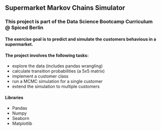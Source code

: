 ## Supermarket Markov Chains Simulator

### This project is part of the Data Science Bootcamp Curriculum @ Spiced Berlin

#### The exercise goal is to predict and simulate the customers behavious in a supermarket.


#### The project involves the following tasks:
- explore the data (includes pandas wrangling)
- calculate transition probabilities (a 5x5 matrix)
- implement a customer class
- run a MCMC simulation for a single customer
- extend the simulation to multiple customers


#### Libraries
- Pandas
- Numpy
- Seaborn
- Matplotlib
